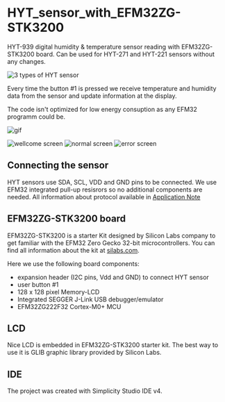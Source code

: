 # HYT_sensor_with_EFM32ZG-STK3200

HYT-939 digital humidity & temperature sensor reading with EFM32ZG-STK3200 board.
Can be used for HYT-271 and HYT-221 sensors without any changes. 

![3 types of HYT sensor](http://i.imgur.com/esmIGBk.png)

Every time the button #1 is pressed we receive temperature and humidity data from the sensor and update information at the display.

The code isn't optimized for low energy consuption as any EFM32 programm could be.

![gif](https://media.giphy.com/media/RDYxxGEi6f4SQ/giphy.gif)

![wellcome screen](http://i.imgur.com/VGCd4PY.jpg) ![normal screen](http://i.imgur.com/CHwuMoh.jpg) ![error screen](http://i.imgur.com/CBgmkUM.jpg)

## Connecting the sensor

HYT sensors use SDA, SCL, VDD and GND pins to be connected. We use EFM32 integrated pull-up resisrors so no additional components are needed.
All information about protocol available in [Application Note](https://www.ist-ag.com/sites/default/files/AHHYTM_E.pdf)

## EFM32ZG-STK3200 board

EFM32ZG-STK3200 is a starter Kit designed by Silicon Labs company to get familiar with the EFM32 Zero Gecko 32-bit microcontrollers. 
You can find all information about the kit at [silabs.com](http://www.silabs.com/products/development-tools/mcu/32-bit/efm32-zero-gecko-starter-kit).

Here we use the following board components: 
* expansion header (I2C pins, Vdd and GND) to connect HYT sensor
* user button #1
* 128 x 128 pixel Memory-LCD
* Integrated SEGGER J-Link USB debugger/emulator
* EFM32ZG222F32 Cortex-M0+ MCU

## LCD

Nice LCD is embedded in EFM32ZG-STK3200 starter kit. The best way to use it is GLIB graphic library provided by Silicon Labs.

## IDE

The project was created with Simplicity Studio IDE v4.

